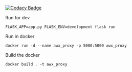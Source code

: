 [![Codacy Badge](https://api.codacy.com/project/badge/Grade/43cccec31d7b4058a8e29246a9be5a23)](https://www.codacy.com/manual/chrisjohnson00/awx_proxy?utm_source=github.com&amp;utm_medium=referral&amp;utm_content=chrisjohnson00/awx_proxy&amp;utm_campaign=Badge_Grade)

Run for dev

    FLASK_APP=app.py FLASK_ENV=development flask run

Run in docker

    docker run -d --name awx_proxy -p 5000:5000 awx_proxy

Build the docker

    docker build . -t awx_proxy
